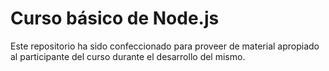 # Curso básico de Node.js

Este repositorio ha sido confeccionado para proveer de material apropiado al participante del curso durante el desarrollo del mismo.